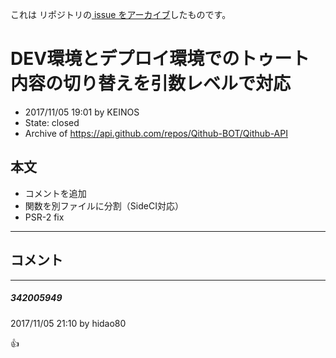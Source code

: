これは  リポジトリの[ issue をアーカイブ]()したものです。

# DEV環境とデプロイ環境でのトゥート内容の切り替えを引数レベルで対応

- 2017/11/05 19:01 by KEINOS
- State: closed
- Archive of https://api.github.com/repos/Qithub-BOT/Qithub-API

## 本文

- コメントを追加
- 関数を別ファイルに分割（SideCI対応）
- PSR-2 fix

-----

## コメント

-----

##### 342005949

2017/11/05 21:10 by hidao80

👍
